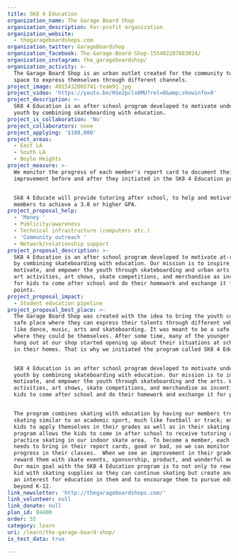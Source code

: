 ```yaml
---
title: SK8 4 Education
organization_name: The Garage Board Shop
organization_description: For-profit organization
organization_website:
  - thegarageboardshops.com
organization_twitter: GarageBoardshop
organization_facebook: The-Garage-Board-Shop-155402207883024/
organization_instagram: the_garageboardshop/
organization_activity: >-
  The Garage Board Shop is an urban outlet created for the community to have a
  space to express themselves through different channels.
project_image: 4915432065741-team91.jpg
project_video: 'https://youtu.be/HSe2pclx0MU?rel=0&amp;showinfo=0'
project_description: >-
  SK8 4 Education is an after school program developed to motivate undeserved
  youth by combining skateboarding with education.
project_is_collaboration: 'No'
project_collaborators: none
project_applying: '$100,000'
project_areas:
  - East LA
  - South LA
  - Boyle Heights
project_measure: >-
  We monitor the progress of each member's report card to document their
  improvement before and after they initiated in the SK8 4 Education program. 


  Sk8 4 Educate will provide tutoring after school, to help and motivate our
  members to achieve a 3.0 or higher GPA.
project_proposal_help:
  - 'Money '
  - Publicity/awareness
  - Technical infrastructure (computers etc.)
  - 'Community outreach '
  - Network/relationship support
project_proposal_description: >-
  SK8 4 Education is an after school program developed to motivate at-risk youth
  by combining skateboarding with education. Our mission is to inspire,
  motivate, and empower the youth through skateboarding and urban arts. We use
  art activities, art shows, skate competitions, and merchandise as incentives
  for kids to come after school and do their homework and exchange it for
  points.
project_proposal_impact:
  - Student education pipeline
project_proposal_best_place: >-
  The Garage Board Shop was created with the idea to bring the youth community a
  safe place where they can express their talents through different vehicles,
  like dance, music, arts and skateboarding. It was meant to be a safe space
  where they could be themselves. After some time, many of the younger kids that
  hang out at our shop started opening up about their situations at school and
  in their homes. That is why we initiated the program called SK8 4 Education.


  SK8 4 Education is an after school program developed to motivate underserved
  youth by combining skateboarding with education. Our mission is to inspire,
  motivate, and empower the youth through skateboarding and the arts. We use art
  activities, art shows, skate competitions, and merchandise as incentives for
  kids to come after school and do their homework and exchange it for points. 


  The program combines skating with education by having our members treat
  skating similar to an academic sport, much like football or track; encouraging
  kids to apply themselves in their grades as well as in their skating.  The
  program allows the kids to come in after school to receive tutoring and,
  practice skating in our indoor skate area.  To become a member, each scholar
  needs to bring in their report cards, good or bad, so we can monitor the
  progress in their classes.  When we see an improvement in their grades, we
  reward them with skate events, sponsorship, product, and wonderful memories.
  Our main goal with the SK8 4 Education program is to not only to reward each
  kid with skating supplies so they can continue skating but create and motivate
  an interest for education in them and to encourage them to pursue education
  beyond K-12.
link_newsletter: 'http://thegarageboardshops.com/'
link_volunteer: null
link_donate: null
plan_id: 84400
order: 55
category: learn
uri: /learn/the-garage-board-shop/
is_test_data: true

---
```

